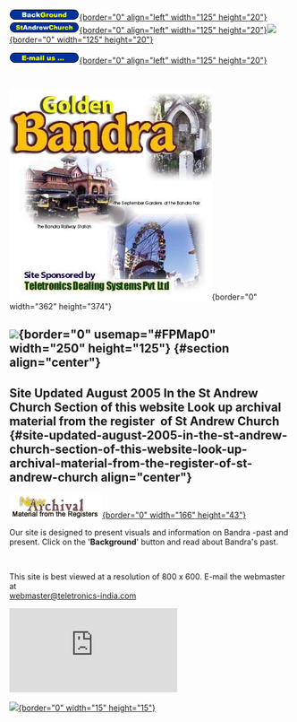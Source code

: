 [![](backgroundbut.gif){border="0" align="left" width="125"
height="20"}](backpage.htm)[![](standrewbut.gif){border="0" align="left"
width="125"
height="20"}](standrews/index.html)[![](toEastIndians2.gif){border="0"
width="125" height="20"}](EI/indexEI.htm)

[![](emailgb.gif){border="0" align="left" width="125"
height="20"}](mailto:webmaster@teletronics-india.com)

 

![](gbhome703.jpg){border="0" width="362" height="374"}

## ![](file:///D:/Personal/SJCLinkVisual.jpg){border="0" usemap="#FPMap0" width="250" height="125"} {#section align="center"}

## Site Updated August 2005 In the **St Andrew Church Section** of this website Look up archival material from the register  of St Andrew Church {#site-updated-august-2005-in-the-st-andrew-church-section-of-this-website-look-up-archival-material-from-the-register-of-st-andrew-church align="center"}

[![](NewArchivMaterial.gif){border="0" width="166"
height="43"}](andrews/ArRegPak.htm)

Our site is designed to present visuals and information on Bandra -past
and present. Click on the \'**Background**\' button and read about
Bandra\'s past. 

 

This site is best viewed at a resolution of 800 x 600. E-mail the
webmaster at\
<webmaster@teletronics-india.com>

![](http://www.searchalley.com/cgi-bin/counter/gr-count.pl?wh&969294698)

[![](http://www.searchalley.com/images/sa-counter.gif){border="0"
width="15" height="15"}](http://www.searchalley.com)
